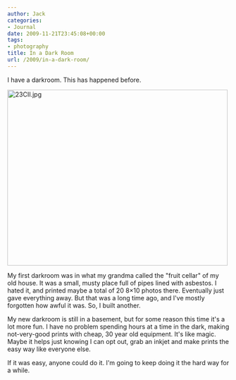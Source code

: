 ```yaml
---
author: Jack
categories:
- Journal
date: 2009-11-21T23:45:08+00:00
tags:
- photography
title: In a Dark Room
url: /2009/in-a-dark-room/
---
```


I have a darkroom. This has happened before.

<img src="/files/23CII.jpg" alt="23CII.jpg" border="0" width="500" height="399" />

My first darkroom was in what my grandma called the "fruit cellar" of my old house. It was a small, musty place full of pipes lined with asbestos. I hated it, and printed maybe a total of 20 8&#215;10 photos there. Eventually just gave everything away. But that was a long time ago, and I've mostly forgotten how awful it was. So, I built another.

My new darkroom is still in a basement, but for some reason this time it's a lot more fun. I have no problem spending hours at a time in the dark, making not-very-good prints with cheap, 30 year old equipment. It's like magic. Maybe it helps just knowing I can opt out, grab an inkjet and make prints the easy way like everyone else.

If it was easy, anyone could do it. I'm going to keep doing it the hard way for a while.